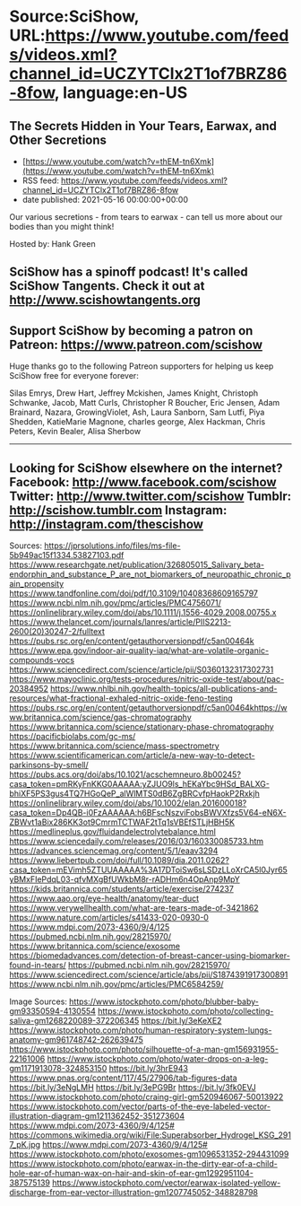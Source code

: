 # Source:SciShow, URL:https://www.youtube.com/feeds/videos.xml?channel_id=UCZYTClx2T1of7BRZ86-8fow, language:en-US

## The Secrets Hidden in Your Tears, Earwax, and Other Secretions
 - [https://www.youtube.com/watch?v=thEM-tn6Xmk](https://www.youtube.com/watch?v=thEM-tn6Xmk)
 - RSS feed: https://www.youtube.com/feeds/videos.xml?channel_id=UCZYTClx2T1of7BRZ86-8fow
 - date published: 2021-05-16 00:00:00+00:00

Our various secretions - from tears to earwax - can tell us more about our bodies than you might think!

Hosted by: Hank Green

SciShow has a spinoff podcast! It's called SciShow Tangents. Check it out at http://www.scishowtangents.org
----------
Support SciShow by becoming a patron on Patreon: https://www.patreon.com/scishow
----------
Huge thanks go to the following Patreon supporters for helping us keep SciShow free for everyone forever:

Silas Emrys, Drew Hart, Jeffrey Mckishen, James Knight, Christoph Schwanke, Jacob, Matt Curls, Christopher R Boucher, Eric Jensen, Adam Brainard, Nazara, GrowingViolet, Ash, Laura Sanborn, Sam Lutfi, Piya Shedden, KatieMarie Magnone, charles george, Alex Hackman, Chris Peters, Kevin Bealer, Alisa Sherbow

----------
Looking for SciShow elsewhere on the internet?
Facebook: http://www.facebook.com/scishow
Twitter: http://www.twitter.com/scishow
Tumblr: http://scishow.tumblr.com
Instagram: http://instagram.com/thescishow
----------
Sources:
https://jprsolutions.info/files/ms-file-5b949ac15f1334.53827103.pdf
https://www.researchgate.net/publication/326805015_Salivary_beta-endorphin_and_substance_P_are_not_biomarkers_of_neuropathic_chronic_pain_propensity
https://www.tandfonline.com/doi/pdf/10.3109/10408368609165797
https://www.ncbi.nlm.nih.gov/pmc/articles/PMC4756071/
https://onlinelibrary.wiley.com/doi/abs/10.1111/j.1556-4029.2008.00755.x
https://www.thelancet.com/journals/lanres/article/PIIS2213-2600(20)30247-2/fulltext
https://pubs.rsc.org/en/content/getauthorversionpdf/c5an00464k
https://www.epa.gov/indoor-air-quality-iaq/what-are-volatile-organic-compounds-vocs
https://www.sciencedirect.com/science/article/pii/S0360132317302731
https://www.mayoclinic.org/tests-procedures/nitric-oxide-test/about/pac-20384952
https://www.nhlbi.nih.gov/health-topics/all-publications-and-resources/what-fractional-exhaled-nitric-oxide-feno-testing
https://pubs.rsc.org/en/content/getauthorversionpdf/c5an00464khttps://www.britannica.com/science/gas-chromatography
https://www.britannica.com/science/stationary-phase-chromatography
https://pacificbiolabs.com/gc-ms/
https://www.britannica.com/science/mass-spectrometry
https://www.scientificamerican.com/article/a-new-way-to-detect-parkinsons-by-smell/
https://pubs.acs.org/doi/abs/10.1021/acschemneuro.8b00245?casa_token=pmRKyFnKKG0AAAAA:yZJUO9ls_hEKaYbc9HSd_BALXG-bhiXF5PS3gus4TQ7HGoQeP_alWlMTS0dB6ZgBRCvfpHaokP2Rxkjh
https://onlinelibrary.wiley.com/doi/abs/10.1002/elan.201600018?casa_token=Dp4QB-i0FzAAAAAA:h6BFscNszviFobsBWVXfzs5V64-eN6X-ZBWvt1aBix286KK3ot9CmrmTCTWAF2tTq1sVBEfSTLjHBH5K
https://medlineplus.gov/fluidandelectrolytebalance.html
https://www.sciencedaily.com/releases/2016/03/160330085733.htm
https://advances.sciencemag.org/content/5/1/eaav3294
https://www.liebertpub.com/doi/full/10.1089/dia.2011.0262?casa_token=mEVimh5ZTUUAAAAA%3A17DToiSw6sLSDzLLoXrCA5l0Jyr65yBMxFIePdqL03-qfvMXgBfUWkbM8r-rADHm6n4OpAnp9MpY
https://kids.britannica.com/students/article/exercise/274237
https://www.aao.org/eye-health/anatomy/tear-duct
https://www.verywellhealth.com/what-are-tears-made-of-3421862
https://www.nature.com/articles/s41433-020-0930-0
https://www.mdpi.com/2073-4360/9/4/125
https://pubmed.ncbi.nlm.nih.gov/28215970/
https://www.britannica.com/science/exosome
https://biomedadvances.com/detection-of-breast-cancer-using-biomarker-found-in-tears/
https://pubmed.ncbi.nlm.nih.gov/28215970/
https://www.sciencedirect.com/science/article/abs/pii/S1874391917300891
https://www.ncbi.nlm.nih.gov/pmc/articles/PMC6584259/

Image Sources:
https://www.istockphoto.com/photo/blubber-baby-gm93350594-4130554
https://www.istockphoto.com/photo/collecting-saliva-gm1268220089-372206345
https://bit.ly/3eKeXE2
https://www.istockphoto.com/photo/human-respiratory-system-lungs-anatomy-gm961748742-262639475
https://www.istockphoto.com/photo/silhouette-of-a-man-gm156931955-22161006
https://www.istockphoto.com/photo/water-drops-on-a-leg-gm1171913078-324853150
https://bit.ly/3hrE943
https://www.pnas.org/content/117/45/27906/tab-figures-data
https://bit.ly/3eNgLMH
https://bit.ly/3ePG9Br
https://bit.ly/3fk0EVJ
https://www.istockphoto.com/photo/craing-girl-gm520946067-50013922
https://www.istockphoto.com/vector/parts-of-the-eye-labeled-vector-illustration-diagram-gm1211362452-351273604
https://www.mdpi.com/2073-4360/9/4/125#
https://commons.wikimedia.org/wiki/File:Superabsorber_Hydrogel_KSG_2917_pK.jpg
https://www.mdpi.com/2073-4360/9/4/125#
https://www.istockphoto.com/photo/exosomes-gm1096531352-294431099
https://www.istockphoto.com/photo/earwax-in-the-dirty-ear-of-a-child-hole-ear-of-human-wax-on-hair-and-skin-of-ear-gm1292951104-387575139
https://www.istockphoto.com/vector/earwax-isolated-yellow-discharge-from-ear-vector-illustration-gm1207745052-348828798

